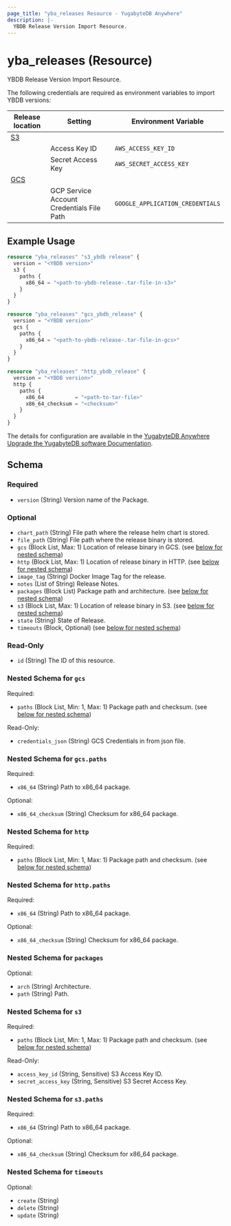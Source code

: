 ```yaml
---
page_title: "yba_releases Resource - YugabyteDB Anywhere"
description: |-
  YBDB Release Version Import Resource.
---
```


# yba_releases (Resource)

YBDB Release Version Import Resource.

The following credentials are required as environment variables to import YBDB versions:

|Release location|Setting|Environment Variable|
|-------|--------|-------------------------------|
|[S3](https://docs.aws.amazon.com/cli/latest/userguide/cli-configure-envvars.html)|||
||Access Key ID|`AWS_ACCESS_KEY_ID`|
||Secret Access Key|`AWS_SECRET_ACCESS_KEY`|
|[GCS](https://cloud.google.com/docs/authentication/application-default-credentials)|||
|| GCP Service Account Credentials File Path|`GOOGLE_APPLICATION_CREDENTIALS`|

## Example Usage

```terraform
resource "yba_releases" "s3_ybdb release" {
  version = "<YBDB version>"
  s3 {
    paths {
      x86_64 = "<path-to-ybdb-release-.tar-file-in-s3>"
    }
  }
}

resource "yba_releases" "gcs_ybdb_release" {
  version = "<YBDB version>"
  gcs {
    paths {
      x86_64 = "<path-to-ybdb-release-.tar-file-in-gcs>"
    }
  }
}

resource "yba_releases" "http_ybdb_release" {
  version = "<YBDB version>"
  http {
    paths {
      x86_64          = "<path-to-tar-file>"
      x86_64_checksum = "<checksum>"
    }
  }
}
```


The details for configuration are available in the [YugabyteDB Anywhere Upgrade the YugabyteDB software Documentation](https://docs.yugabyte.com/preview/yugabyte-platform/manage-deployments/upgrade-software/).

<!-- schema generated by tfplugindocs -->
## Schema

### Required

- `version` (String) Version name of the Package.

### Optional

- `chart_path` (String) File path where the release helm chart is stored.
- `file_path` (String) File path where the release binary is stored.
- `gcs` (Block List, Max: 1) Location of release binary in GCS. (see [below for nested schema](#nestedblock--gcs))
- `http` (Block List, Max: 1) Location of release binary in HTTP. (see [below for nested schema](#nestedblock--http))
- `image_tag` (String) Docker Image Tag for the release.
- `notes` (List of String) Release Notes.
- `packages` (Block List) Package path and architecture. (see [below for nested schema](#nestedblock--packages))
- `s3` (Block List, Max: 1) Location of release binary in S3. (see [below for nested schema](#nestedblock--s3))
- `state` (String) State of Release.
- `timeouts` (Block, Optional) (see [below for nested schema](#nestedblock--timeouts))

### Read-Only

- `id` (String) The ID of this resource.

<a id="nestedblock--gcs"></a>
### Nested Schema for `gcs`

Required:

- `paths` (Block List, Min: 1, Max: 1) Package path and checksum. (see [below for nested schema](#nestedblock--gcs--paths))

Read-Only:

- `credentials_json` (String) GCS Credentials in from json file.

<a id="nestedblock--gcs--paths"></a>
### Nested Schema for `gcs.paths`

Required:

- `x86_64` (String) Path to x86_64 package.

Optional:

- `x86_64_checksum` (String) Checksum for x86_64 package.



<a id="nestedblock--http"></a>
### Nested Schema for `http`

Required:

- `paths` (Block List, Min: 1, Max: 1) Package path and checksum. (see [below for nested schema](#nestedblock--http--paths))

<a id="nestedblock--http--paths"></a>
### Nested Schema for `http.paths`

Required:

- `x86_64` (String) Path to x86_64 package.

Optional:

- `x86_64_checksum` (String) Checksum for x86_64 package.



<a id="nestedblock--packages"></a>
### Nested Schema for `packages`

Optional:

- `arch` (String) Architecture.
- `path` (String) Path.


<a id="nestedblock--s3"></a>
### Nested Schema for `s3`

Required:

- `paths` (Block List, Min: 1, Max: 1) Package path and checksum. (see [below for nested schema](#nestedblock--s3--paths))

Read-Only:

- `access_key_id` (String, Sensitive) S3 Access Key ID.
- `secret_access_key` (String, Sensitive) S3 Secret Access Key.

<a id="nestedblock--s3--paths"></a>
### Nested Schema for `s3.paths`

Required:

- `x86_64` (String) Path to x86_64 package.

Optional:

- `x86_64_checksum` (String) Checksum for x86_64 package.



<a id="nestedblock--timeouts"></a>
### Nested Schema for `timeouts`

Optional:

- `create` (String)
- `delete` (String)
- `update` (String)